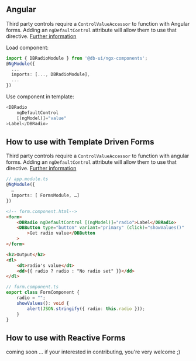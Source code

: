 ## Angular

Third party controls require a `ControlValueAccessor` to function with Angular forms. Adding an `ngDefaultControl` attribute will allow them to use that directive.
[Further information](https://stackoverflow.com/a/46465959)

Load component:

```typescript
import { DBRadioModule } from '@db-ui/ngx-components';
@NgModule({
  ...
  imports: [..., DBRadioModule],
  ...
})
```

Use component in template:

```typescript
<DBRadio
	ngDefaultControl
	[(ngModel)]="value"
>Label</DBRadio>
```

## How to use with Template Driven Forms

Third party controls require a `ControlValueAccessor` to function with angular forms. Adding an `ngDefaultControl` attribute will allow them to use that directive.
[Further information](https://stackoverflow.com/a/46465959)

```typescript
// app.module.ts
@NgModule({
  …
  imports: [ FormsModule, …]
})
```

```html
<!-- form.component.html-->
<form>
	<DBRadio ngDefaultControl [(ngModel)]="radio">Label</DBRadio>
	<DBButton type="button" variant="primary" (click)="showValues()"
		>Get radio value</DBButton
	>
</form>

<h2>Output</h2>
<dl>
	<dt>radio's value</dt>
	<dd>{{ radio ? radio : "No radio set" }}</dd>
</dl>
```

```typescript
// form.component.ts
export class FormComponent {
	radio = "";
	showValues(): void {
		alert(JSON.stringify({ radio: this.radio }));
	}
}
```

## How to use with Reactive Forms

coming soon … if your interested in contributing, you're very welcome ;)
